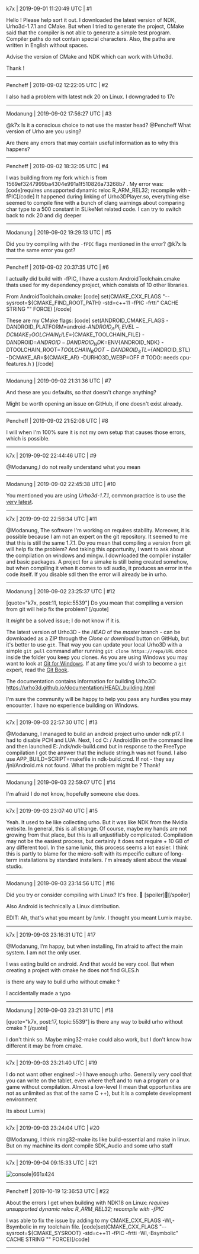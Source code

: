k7x | 2019-09-01 11:20:49 UTC | #1

Hello !
Please help sort it out.
I downloaded the latest version of NDK, Urho3d-1.7.1 and CMake.
But when I tried to generate the project, CMake said that the compiler is not able to generate a simple test program.
Compiler paths do not contain special characters. Also, the paths are written in English without spaces.

Advise the version of CMake and NDK which can work with Urho3d.

Thank !

-------------------------

Pencheff | 2019-09-02 12:22:05 UTC | #2

I also had a problem with latest ndk 20 on Linux. I downgraded to 17c

-------------------------

Modanung | 2019-09-02 17:56:27 UTC | #3

@k7x Is it a conscious choice to not use the master head?
@Pencheff What version of Urho are you using? 

Are there any errors that may contain useful information as to why this happens?

-------------------------

Pencheff | 2019-09-02 18:32:05 UTC | #4

I was building from my fork which is from 1569ef3247999ba4304e991a1f510826a73268b7 . 
My error was:
[code]requires unsupported dynamic reloc R_ARM_REL32; recompile with -fPIC[/code]
It happened during linking of Urho3DPlayer.so, everything else seemed to compile fine with a bunch of clang warnings about comparing char type to a 500 constant in SLikeNet related code. I can try to switch back to ndk 20 and dig deeper

-------------------------

Modanung | 2019-09-02 19:29:13 UTC | #5

Did you try compiling with the `-fPIC` flags mentioned in the error?
@k7x Is that the same error you got?

-------------------------

Pencheff | 2019-09-02 20:37:35 UTC | #6

I actually did build with -fPIC, I have a custom AndroidToolchain.cmake thats used for my dependency project, which consists of 10 other libraries. 

From AndroidToolchain.cmake:
[code]
set(CMAKE_CXX_FLAGS "--sysroot=${CMAKE_FIND_ROOT_PATH} -std=c++11 -fPIC -frtti" CACHE STRING "" FORCE)
[/code]

These are my CMake flags:
[code]
  set(ANDROID_CMAKE_FLAGS
    -DANDROID_PLATFORM=android-${ANDROID_API_LEVEL}
    -DCMAKE_TOOLCHAIN_FILE=${CMAKE_TOOLCHAIN_FILE}
    -DANDROID=${ANDROID}
    -DANDROID_NDK=$ENV{ANDROID_NDK}
    -DTOOLCHAIN_ROOT=${TOOLCHAIN_ROOT}
    -DANDROID_STL=${ANDROID_STL}
    -DCMAKE_AR=${CMAKE_AR}
    -DURHO3D_WEBP=OFF # TODO: needs cpu-features.h
  )
[/code]

-------------------------

Modanung | 2019-09-02 21:31:36 UTC | #7

And these are you defaults, so that doesn't change anything?

Might be worth opening an issue on GitHub, if one doesn't exist already.

-------------------------

Pencheff | 2019-09-02 21:52:08 UTC | #8

I will when I'm 100% sure it is not my own setup that causes those errors, which is possible.

-------------------------

k7x | 2019-09-02 22:44:46 UTC | #9

@Modanung,I do not really understand what you mean

-------------------------

Modanung | 2019-09-02 22:45:38 UTC | #10

You mentioned you are using _Urho3d-1.7.1_, common practice is to use the [very latest](https://github.com/urho3d/urho3d).

-------------------------

k7x | 2019-09-02 22:56:34 UTC | #11

@Modanung, The software I'm working on requires stability. Moreover, it is possible because I am not an expert on the git repository. It seemed to me that this is still the same 1.7.1.
Do you mean that compiling a version from git will help fix the problem?
And taking this opportunity, I want to ask about the compilation on windows and mingw. I downloaded the compiler installer and basic packages. A project for a simake is still being created somehow, but when compiling it when it comes to sdl audio, it produces an error in the code itself. If you disable sdl then the error will already be in urho.

-------------------------

Modanung | 2019-09-02 23:25:37 UTC | #12

[quote="k7x, post:11, topic:5539"]
Do you mean that compiling a version from git will help fix the problem?
[/quote]

It _might_ be a solved issue; I do not know if it is.

The latest version of Urho3D - the *HEAD* of the _master_ branch - can be downloaded as a ZIP through the _Clone or download_ button on GitHub, but it's better to use `git`. That way you can update your local Urho3D with a simple `git pull` command after running `git clone https://repo/URL` once inside the folder you keep you clones. As you are using Windows you may want to look at [Git for Windows](https://gitforwindows.org/).
If at any time you'd wish to become a `git` expert, read the [Git Book](https://git-scm.com/book/en/v2).

The documentation contains information for building Urho3D:
https://urho3d.github.io/documentation/HEAD/_building.html

I'm sure the community will be happy to help you pass any hurdles you may encounter. I have no experience building on Windows.

-------------------------

k7x | 2019-09-03 22:57:30 UTC | #13

@Modanung, I managed to build an android project urho under ndk p17. I had to disable PCH and LUA. Next, I  cd C: / AndroidBin on the command line and then launched E: /ndk/ndk-build.cmd but in response to the FreeType compilation I got the answer that the include string.h was not found. I also use APP_BUILD=SCRIPT=makefile in ndk-build.cmd. If not - they say /jni/Android.mk not found.
What the problem might be ?
Thank!

-------------------------

Modanung | 2019-09-03 22:59:07 UTC | #14

I'm afraid I do not know, hopefully someone else does.

-------------------------

k7x | 2019-09-03 23:07:40 UTC | #15

Yeah. It used to be like collecting urho. But it was like NDK from the Nvidia website.
In general, this is all strange. Of course, maybe my hands are not growing from that place, but this is all unjustifiably complicated. Compilation may not be the easiest process, but certainly it does not require + 10 GB of any different tool. In the same lunix, this process seems a lot easier. I think this is partly to blame for the micro-soft with its mpecific culture of long-term installations by standard installers. I'm already silent about the visual studio.

-------------------------

Modanung | 2019-09-03 23:14:56 UTC | #16

Did you try or consider compiling with Linux? It's free. :slightly_smiling_face:
[spoiler]:penguin:[/spoiler]

Also Android is technically a Linux distribution.

EDIT: Ah, that's what you meant by _lunix_. I thought you meant Lumix maybe.

-------------------------

k7x | 2019-09-03 23:16:31 UTC | #17

@Modanung,  I’m happy, but when installing, I’m afraid to affect the main system. I am not the only user.

I was eating build on android. And that would be very cool. But when creating a project with cmake he does not find GLES.h

is there any way to build urho without cmake ?

I accidentally made a typo

-------------------------

Modanung | 2019-09-03 23:21:31 UTC | #18

[quote="k7x, post:17, topic:5539"]
is there any way to build urho without cmake ?
[/quote]

I don't think so.
Maybe ming32-make could also work, but I don't know how different it may be from cmake.

-------------------------

k7x | 2019-09-03 23:21:40 UTC | #19

I do not want other engines! :-)
I have enough urho. Generally very cool that you can write on the tablet, even where theft and to run a program or a game without compilation. Almost a low-level (I mean that opportunities are not as unlimited as that of the same C ++), but it is a complete development environment

Its about Lumix)

-------------------------

k7x | 2019-09-03 23:24:04 UTC | #20

@Modanung, I think ming32-make its like build-essential and make in linux. But on my machine its dont compile SDK_Audio and some urho staff

-------------------------

k7x | 2019-09-04 09:15:33 UTC | #21

![console|661x424](upload://boFLrRfkoKg3aZiPKYVRNuRDUvK.png)

-------------------------

Pencheff | 2019-10-19 12:36:53 UTC | #22

About the errors I get when building with NDK18 on Linux:
*requires unsupported dynamic reloc R_ARM_REL32; recompile with -fPIC* 

I was able to fix the issue by adding to my CMAKE_CXX_FLAGS -Wl,-Bsymbolic in my toolchain file.
[code]set(CMAKE_CXX_FLAGS "--sysroot=${CMAKE_SYSROOT} -std=c++11 -fPIC -frtti -Wl,-Bsymbolic" CACHE STRING "" FORCE)[/code]

-------------------------

